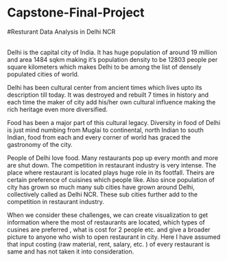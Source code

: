 # Capstone-Final-Project
#Resturant Data Analysis in Delhi NCR

</br>
Delhi is the capital city of India. It has huge population of around 19 million and area 1484 sqkm making it’s population density to be 12803 people per square kilometers which makes Delhi to be among the list of densely populated cities of world.

Delhi has been cultural center from ancient times which lives upto its description till today. It was destroyed and rebuilt 7 times in history and each time the maker of city add his/her own cultural influence making the rich heritage even more diversified.

Food has been a major part of this cultural legacy. Diversity in food of Delhi is just mind numbing from Muglai to continental, north Indian to south Indian, food from each and every corner of world has graced the gastronomy of the city.

People of Delhi love food. Many restaurants pop up every month and more are shut down. The competition in restaurant industry is very intense. The place where restaurant is located plays huge role in its footfall. Theirs are certain preference of cuisines which people like. Also since population of city has grown so much many sub cities have grown around Delhi, collectively called as Delhi NCR. These sub cities further add to the competition in restaurant industry.

When we consider these challenges, we can create visualization to get information where the most of restaurants are located, which types of cusines are preferred , what is cost for 2 people etc. and give a broader picture to anyone who wish to open restaurant in city. Here I have assumed that input costing (raw material, rent, salary, etc. ) of every restaurant is same and has not taken it into consideration.
